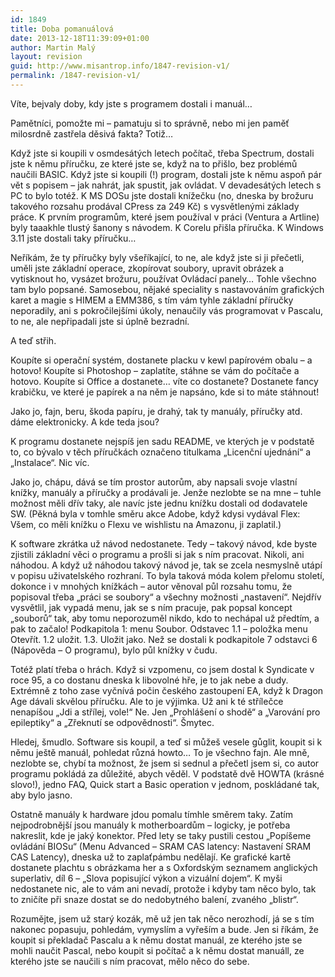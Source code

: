 ```yaml
---
id: 1849
title: Doba pomanuálová
date: 2013-12-18T11:39:09+01:00
author: Martin Malý
layout: revision
guid: http://www.misantrop.info/1847-revision-v1/
permalink: /1847-revision-v1/
---
```

Víte, bejvaly doby, kdy jste s programem dostali i manuál&#8230;

<!--more-->

Pamětníci, pomožte mi &#8211; pamatuju si to správně, nebo mi jen paměť milosrdně zastřela děsivá fakta? Totiž&#8230;

Když jste si koupili v osmdesátých letech počítač, třeba Spectrum, dostali jste k němu příručku, ze které jste se, když na to přišlo, bez problémů naučili BASIC. Když jste si koupili (!) program, dostali jste k němu aspoň pár vět s popisem &#8211; jak nahrát, jak spustit, jak ovládat. V devadesátých letech s PC to bylo totéž. K MS DOSu jste dostali knížečku (no, dneska by brožuru takového rozsahu prodával CPress za 249 Kč) s vysvětlenými základy práce. K prvním programům, které jsem používal v práci (Ventura a Artline) byly taaakhle tlustý šanony s návodem. K Corelu přišla příručka. K Windows 3.11 jste dostali taky příručku&#8230;

Neříkám, že ty příručky byly všeříkající, to ne, ale když jste si ji přečetli, uměli jste základní operace, zkopírovat soubory, upravit obrázek a vytisknout ho, vysázet brožuru, používat Ovládací panely&#8230; Tohle všechno tam bylo popsané. Samosebou, nějaké speciality s nastavováním grafických karet a magie s HIMEM a EMM386, s tím vám tyhle základní příručky neporadily, ani s pokročilejšími úkoly, nenaučily vás programovat v Pascalu, to ne, ale nepřipadali jste si úplně bezradní.

A teď střih.

Koupíte si operační systém, dostanete placku v kewl papírovém obalu &#8211; a hotovo! Koupíte si Photoshop &#8211; zaplatíte, stáhne se vám do počítače a hotovo. Koupíte si Office a dostanete&#8230; víte co dostanete? Dostanete fancy krabičku, ve které je papírek a na něm je napsáno, kde si to máte stáhnout!

Jako jo, fajn, beru, škoda papíru, je drahý, tak ty manuály, příručky atd. dáme elektronicky. A kde teda jsou?

K programu dostanete nejspíš jen sadu README, ve kterých je v podstatě to, co bývalo v těch příručkách označeno titulkama &#8222;Licenční ujednání&#8220; a &#8222;Instalace&#8220;. Nic víc.

Jako jo, chápu, dává se tím prostor autorům, aby napsali svoje vlastní knížky, manuály a příručky a prodávali je. Jenže nezlobte se na mne &#8211; tuhle možnost měli dřív taky, ale navíc jste jednu knížku dostali od dodavatele SW. (Pěkná byla v tomhle směru akce Adobe, když kdysi vydával Flex: Všem, co měli knížku o Flexu ve wishlistu na Amazonu, ji zaplatil.)

K software zkrátka už návod nedostanete. Tedy &#8211; takový návod, kde byste zjistili základní věci o programu a prošli si jak s ním pracovat. Nikoli, ani náhodou. A když už náhodou takový návod je, tak se zcela nesmyslně utápí v popisu uživatelského rozhraní. To byla taková móda kolem přelomu století, dokonce i v mnohých knížkách &#8211; autor věnoval půl rozsahu tomu, že popisoval třeba &#8222;práci se soubory&#8220; a všechny možnosti &#8222;nastavení&#8220;. Nejdřív vysvětlil, jak vypadá menu, jak se s ním pracuje, pak popsal koncept &#8222;souborů&#8220; tak, aby tomu neporozuměl nikdo, kdo to nechápal už předtím, a pak to začalo! Podkapitola 1: menu Soubor. Odstavec 1.1 &#8211; položka menu Otevřít. 1.2 uložit. 1.3. Uložit jako. Než se dostali k podkapitole 7 odstavci 6 (Nápověda &#8211; O programu), bylo půl knížky v čudu.

Totéž platí třeba o hrách. Když si vzpomenu, co jsem dostal k Syndicate v roce 95, a co dostanu dneska k libovolné hře, je to jak nebe a dudy. Extrémně z toho zase vyčnívá počin českého zastoupení EA, když k Dragon Age dávali skvělou příručku. Ale to je výjimka. Už ani k té střílečce nenapíšou &#8222;Jdi a střílej, vole!&#8220; Ne. Jen &#8222;Prohlášení o shodě&#8220; a &#8222;Varování pro epileptiky&#8220; a &#8222;Zřeknutí se odpovědnosti&#8220;. Šmytec.

Hledej, šmudlo. Software sis koupil, a teď si můžeš vesele gůglit, koupit si k němu ještě manuál, pohledat různá howto&#8230; To je všechno fajn. Ale mně, nezlobte se, chybí ta možnost, že jsem si sednul a přečetl jsem si, co autor programu pokládá za důležité, abych věděl. V podstatě dvě HOWTA (krásné slovo!), jedno FAQ, Quick start a Basic operation v jednom, poskládané tak, aby bylo jasno.

Ostatně manuály k hardware jdou pomalu tímhle směrem taky. Zatím nejpodrobnější jsou manuály k motherboardům &#8211; logicky, je potřeba nakreslit, kde je jaký konektor. Před lety se taky pustili cestou &#8222;Popíšeme ovládání BIOSu&#8220; (Menu Advanced &#8211; SRAM CAS latency: Nastavení SRAM CAS Latency), dneska už to zaplaťpámbu nedělají. Ke grafické kartě dostanete plachtu s obrázkama her a s Oxfordským seznamem anglických superlativ, díl 6 &#8211; &#8222;Slova popisující výkon a vizuální dojem&#8220;. K myši nedostanete nic, ale to vám ani nevadí, protože i kdyby tam něco bylo, tak to zničíte při snaze dostat se do nedobytného balení, zvaného &#8222;blistr&#8220;.

Rozumějte, jsem už starý kozák, mě už jen tak něco nerozhodí, já se s tím nakonec popasuju, pohledám, vymyslím a vyřeším a bude. Jen si říkám, že koupit si překladač Pascalu a k němu dostat manuál, ze kterého jste se mohli naučit Pascal, nebo koupit si počítač a k němu dostat manuáll, ze kterého jste se naučili s ním pracovat, mělo něco do sebe.